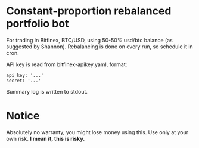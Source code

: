 # Constant-proportion rebalanced portfolio bot

For trading in Bitfinex, BTC/USD, using 50-50% usd/btc balance (as suggested by Shannon).
Rebalancing is done on every run, so schedule it in cron.

API key is read from bitfinex-apikey.yaml, format:
```
api_key: '...'
secret: '...'
```

Summary log is written to stdout.

# Notice

Absolutely no warranty, you might lose money using this. Use only at your own risk.
**I mean it, this is risky.**
